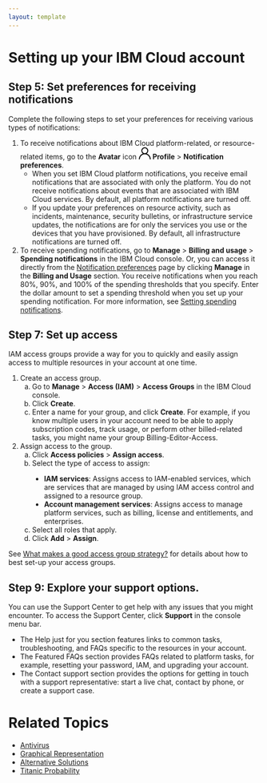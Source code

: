 ```yaml
---
layout: template
---
```


# Setting up your IBM Cloud account

## Step 5: Set preferences for receiving notifications
Complete the following steps to set your preferences for receiving various types of notifications:

1.  To receive notifications about IBM Cloud platform-related, or resource-related items, go to the **Avatar** icon ![avatar](/images/avatar.png) **Profile** > **Notification preferences**.
	- When you set IBM Cloud platform notifications, you receive email notifications that are associated with only the platform. You do not receive notifications about events that are associated with IBM Cloud services. By default, all platform notifications are turned off.
	- If you update your preferences on resource activity, such as incidents, maintenance, security bulletins, or infrastructure service updates, the notifications are for only the services you use or the devices that you have provisioned. By default, all infrastructure notifications are turned off.
1.  To receive spending notifications, go to **Manage** > **Billing and usage** > **Spending notifications** in the IBM Cloud console. Or, you can access it directly from the [Notification preferences](https://cloud.ibm.com/login?redirect=%2Fuser%2Fnotifications) page by clicking **Manage** in the **Billing and Usage** section.
You receive notifications when you reach 80%, 90%, and 100% of the spending thresholds that you specify. Enter the dollar amount to set a spending threshold when you set up your spending notification. For more information, see [Setting spending notifications](https://cloud.ibm.com/docs/billing-usage?topic=billing-usage-spending).

## Step 7: Set up access
IAM access groups provide a way for you to quickly and easily assign access to multiple resources in your account at one time.

1.	Create an access group.
	<ol type="a">
	<li>Go to <b>Manage</b> > <b>Access (IAM)</b> > <b>Access Groups</b> in the IBM Cloud console.</li>
	<li>Click <b>Create</b>.</li>
	<li>Enter a name for your group, and click <b>Create</b>. For example, if you know multiple users in your account need to be able to apply subscription codes, track usage, or perform other billed-related tasks, you might name your group <span style="border: 1px black">Billing-Editor-Access</span>.</li>
	</ol>
1.  Assign access to the group.
	<ol type="a">
	<li>Click <b>Access policies</b> > <b>Assign access</b>.</li>
	<li>Select the type of access to assign:</li>
		<ul style="list-style-type:disc;">
		<li> <b>IAM services</b>: Assigns access to IAM-enabled services, which are services that are managed by using IAM access control and assigned to a resource group.</li>
		<li> <b>Account management services</b>: Assigns access to manage platform services, such as billing, license and entitlements, and enterprises.</li>
		</ul>
	<li>Select all roles that apply.</li>
	<li>Click <b>Add</b> > <b>Assign</b>.</li>
	</ol>
See [What makes a good access group strategy?](https://cloud.ibm.com/docs/account?topic=account-account_setup#resource-group-strategy) for details about how to best set-up your access groups.

## Step 9: Explore your support options.
You can use the Support Center to get help with any issues that you might encounter. To access the Support Center, click **Support** in the console menu bar.
- The Help just for you section features links to common tasks, troubleshooting, and FAQs specific to the resources in your account.
- The Featured FAQs section provides FAQs related to platform tasks, for example, resetting your password, IAM, and upgrading your account.
- The Contact support section provides the options for getting in touch with a support representative: start a live chat, contact by phone, or create a support case.

# Related Topics
- [Antivirus](antivirus.md)
- [Graphical Representation](insertingimage.md)
- [Alternative Solutions](prevention.md)
- [Titanic Probability](titanic.md)
